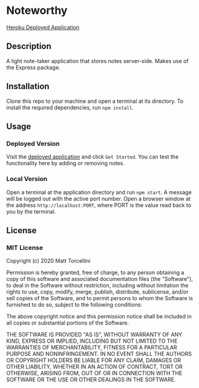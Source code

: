 # Noteworthy

[Heroku Deployed Application](https://evening-plains-76399.herokuapp.com)

## Description

A light note-taker application that stores notes server-side. Makes use of the Express package.

## Installation

Clone this repo to your machine and open a terminal at its directory. To install the required dependencies, run `npm install`.

## Usage

### Deployed Version

Visit the [deployed application](https://evening-plains-76399.herokuapp.com) and click `Get Started`. You can test the functionality here by adding or removing notes.


### Local Version

Open a terminal at the application directory and run `npm start`. A message will be logged out with the active port number. Open a browser window at the address `http://localhost:PORT`, where PORT is the value read back to you by the terminal. 

## License

### MIT License

Copyright (c) 2020 Matt Torcellini

Permission is hereby granted, free of charge, to any person obtaining a copy of this software and associated documentation files (the "Software"), to deal in the Software without restriction, including without limitation the rights to use, copy, modify, merge, publish, distribute, sublicense, and/or sell copies of the Software, and to permit persons to whom the Software is furnished to do so, subject to the following conditions:

The above copyright notice and this permission notice shall be included in all copies or substantial portions of the Software.

THE SOFTWARE IS PROVIDED "AS IS", WITHOUT WARRANTY OF ANY KIND, EXPRESS OR IMPLIED, INCLUDING BUT NOT LIMITED TO THE WARRANTIES OF MERCHANTABILITY, FITNESS FOR A PARTICULAR PURPOSE AND NONINFRINGEMENT. IN NO EVENT SHALL THE AUTHORS OR COPYRIGHT HOLDERS BE LIABLE FOR ANY CLAIM, DAMAGES OR OTHER LIABILITY, WHETHER IN AN ACTION OF CONTRACT, TORT OR OTHERWISE, ARISING FROM, OUT OF OR IN CONNECTION WITH THE SOFTWARE OR THE USE OR OTHER DEALINGS IN THE SOFTWARE.